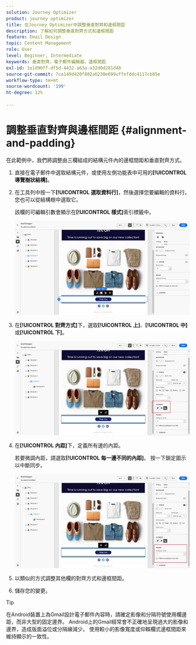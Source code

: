 ```yaml
---
solution: Journey Optimizer
product: journey optimizer
title: 在Journey Optimizer中調整垂直對齊和邊框間距
description: 了解如何調整垂直對齊方式和邊框間距
feature: Email Design
topic: Content Management
role: User
level: Beginner, Intermediate
keywords: 垂直對齊，電子郵件編輯器，邊框間距
exl-id: 1e1d90ff-df5d-4432-a63a-a32d0d281d48
source-git-commit: 7ca149d420f802a6230e699cffefddc4117cb85e
workflow-type: tm+mt
source-wordcount: '199'
ht-degree: 12%

---
```


# 調整垂直對齊與邊框間距 {#alignment-and-padding}

在此範例中，我們將調整由三欄組成的結構元件內的邊框間距和垂直對齊方式。

1. 直接在電子郵件中選取結構元件，或使用左側功能表中可用的&#x200B;**[!UICONTROL 導覽樹狀結構]**。

1. 在工具列中按一下&#x200B;**[!UICONTROL 選取資料行]**，然後選擇您要編輯的資料行。 您也可以從結構樹中選取它。

   該欄的可編輯引數會顯示在&#x200B;**[!UICONTROL 樣式]**&#x200B;索引標籤中。

   ![](assets/alignment_2.png)

1. 在&#x200B;**[!UICONTROL 對齊方式]**&#x200B;下，選取&#x200B;**[!UICONTROL 上]**、**[!UICONTROL 中]**&#x200B;或&#x200B;**[!UICONTROL 下]**。

   ![](assets/alignment_3.png)

1. 在&#x200B;**[!UICONTROL 內距]**&#x200B;下，定義所有邊的內距。

   若要微調內距，請選取&#x200B;**[!UICONTROL 每一邊不同的內距]**。 按一下鎖定圖示以中斷同步。

   ![](assets/alignment_4.png)

1. 以類似的方式調整其他欄的對齊方式和邊框間距。

1. 儲存您的變更。

>[!TIP]
>
>在Android裝置上為Gmail設計電子郵件內容時，請確定影像和分隔符號使用欄邊距，而非大型的固定邊界。 Android上的Gmail經常會不正確地呈現過大的影像和邊界，造成版面溢位或分隔線減少。 使用較小的影像寬度或仰賴欄式邊框間距來維持顯示的一致性。
